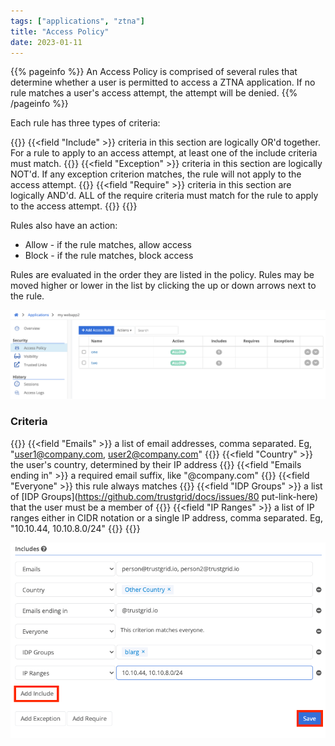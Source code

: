 ```yaml
---
tags: ["applications", "ztna"]
title: "Access Policy"
date: 2023-01-11
---
```


{{% pageinfo %}}
An Access Policy is comprised of several rules that determine whether a user is permitted to access a ZTNA application. If no rule matches a user's access attempt, the attempt will be denied.
{{% /pageinfo %}}

Each rule has three types of criteria:

{{<fields>}}
{{<field "Include" >}}
criteria in this section are logically OR'd together. For a rule to apply to an access attempt, at least one of the include criteria must match.
{{</field>}}
{{<field "Exception" >}}
criteria in this section are logically NOT'd. If any exception criterion matches, the rule will not apply to the access attempt.
{{</field>}}
{{<field "Require" >}}
criteria in this section are logically AND'd. ALL of the require criteria must match for the rule to apply to the access attempt.
{{</field>}}
{{</fields>}}

Rules also have an action:

- Allow - if the rule matches, allow access
- Block - if the rule matches, block access

Rules are evaluated in the order they are listed in the policy. Rules may be moved higher or lower in the list by clicking the up or down arrows next to the rule.

![img](rules.png)

### Criteria

{{<fields>}}
{{<field "Emails" >}}
a list of email addresses, comma separated. Eg, "user1@company.com, user2@company.com"
{{</field >}}
{{<field "Country" >}}
the user's country, determined by their IP address
{{</field >}}
{{<field "Emails ending in" >}}
a required email suffix, like "@company.com"
{{</field >}}
{{<field "Everyone" >}}
this rule always matches
{{</field >}}
{{<field "IDP Groups" >}}
a list of [IDP Groups](https://github.com/trustgrid/docs/issues/80 put-link-here) that the user must be a member of
{{</field >}}
{{<field "IP Ranges" >}}
a list of IP ranges either in CIDR notation or a single IP address, comma separated. Eg, "10.10.44, 10.10.8.0/24"
{{</field >}}
{{</fields>}}

![img](criteria.png)
